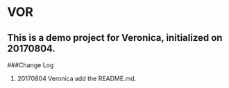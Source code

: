 # VOR
## This is a demo project for Veronica, initialized on 20170804.

###Change Log
1. 20170804 Veronica add the README.md.
